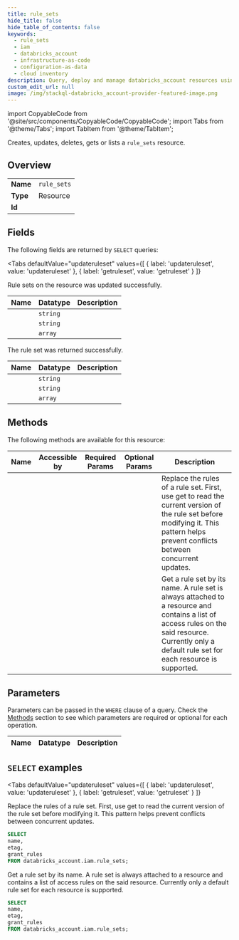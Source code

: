 ```yaml
--- 
title: rule_sets
hide_title: false
hide_table_of_contents: false
keywords:
  - rule_sets
  - iam
  - databricks_account
  - infrastructure-as-code
  - configuration-as-data
  - cloud inventory
description: Query, deploy and manage databricks_account resources using SQL
custom_edit_url: null
image: /img/stackql-databricks_account-provider-featured-image.png
---
```


import CopyableCode from '@site/src/components/CopyableCode/CopyableCode';
import Tabs from '@theme/Tabs';
import TabItem from '@theme/TabItem';

Creates, updates, deletes, gets or lists a <code>rule_sets</code> resource.

## Overview
<table><tbody>
<tr><td><b>Name</b></td><td><code>rule_sets</code></td></tr>
<tr><td><b>Type</b></td><td>Resource</td></tr>
<tr><td><b>Id</b></td><td><CopyableCode code="databricks_account.iam.rule_sets" /></td></tr>
</tbody></table>

## Fields

The following fields are returned by `SELECT` queries:

<Tabs
    defaultValue="updateruleset"
    values={[
        { label: 'updateruleset', value: 'updateruleset' },
        { label: 'getruleset', value: 'getruleset' }
    ]}
>
<TabItem value="updateruleset">

Rule sets on the resource was updated successfully.

<table>
<thead>
    <tr>
    <th>Name</th>
    <th>Datatype</th>
    <th>Description</th>
    </tr>
</thead>
<tbody>
<tr>
    <td><CopyableCode code="name" /></td>
    <td><code>string</code></td>
    <td></td>
</tr>
<tr>
    <td><CopyableCode code="etag" /></td>
    <td><code>string</code></td>
    <td></td>
</tr>
<tr>
    <td><CopyableCode code="grant_rules" /></td>
    <td><code>array</code></td>
    <td></td>
</tr>
</tbody>
</table>
</TabItem>
<TabItem value="getruleset">

The rule set was returned successfully.

<table>
<thead>
    <tr>
    <th>Name</th>
    <th>Datatype</th>
    <th>Description</th>
    </tr>
</thead>
<tbody>
<tr>
    <td><CopyableCode code="name" /></td>
    <td><code>string</code></td>
    <td></td>
</tr>
<tr>
    <td><CopyableCode code="etag" /></td>
    <td><code>string</code></td>
    <td></td>
</tr>
<tr>
    <td><CopyableCode code="grant_rules" /></td>
    <td><code>array</code></td>
    <td></td>
</tr>
</tbody>
</table>
</TabItem>
</Tabs>

## Methods

The following methods are available for this resource:

<table>
<thead>
    <tr>
    <th>Name</th>
    <th>Accessible by</th>
    <th>Required Params</th>
    <th>Optional Params</th>
    <th>Description</th>
    </tr>
</thead>
<tbody>
<tr>
    <td><a href="#updateruleset"><CopyableCode code="updateruleset" /></a></td>
    <td><CopyableCode code="select" /></td>
    <td></td>
    <td></td>
    <td>Replace the rules of a rule set. First, use  get to read the current version of the rule set before modifying it. This pattern helps prevent conflicts between concurrent updates.</td>
</tr>
<tr>
    <td><a href="#getruleset"><CopyableCode code="getruleset" /></a></td>
    <td><CopyableCode code="select" /></td>
    <td></td>
    <td></td>
    <td>Get a rule set by its name. A rule set is always attached to a resource and contains a list of access rules on the said resource. Currently only a default rule set for each resource is supported.</td>
</tr>
</tbody>
</table>

## Parameters

Parameters can be passed in the `WHERE` clause of a query. Check the [Methods](#methods) section to see which parameters are required or optional for each operation.

<table>
<thead>
    <tr>
    <th>Name</th>
    <th>Datatype</th>
    <th>Description</th>
    </tr>
</thead>
<tbody>
</tbody>
</table>

## `SELECT` examples

<Tabs
    defaultValue="updateruleset"
    values={[
        { label: 'updateruleset', value: 'updateruleset' },
        { label: 'getruleset', value: 'getruleset' }
    ]}
>
<TabItem value="updateruleset">

Replace the rules of a rule set. First, use  get to read the current version of the rule set before modifying it. This pattern helps prevent conflicts between concurrent updates.

```sql
SELECT
name,
etag,
grant_rules
FROM databricks_account.iam.rule_sets;
```
</TabItem>
<TabItem value="getruleset">

Get a rule set by its name. A rule set is always attached to a resource and contains a list of access rules on the said resource. Currently only a default rule set for each resource is supported.

```sql
SELECT
name,
etag,
grant_rules
FROM databricks_account.iam.rule_sets;
```
</TabItem>
</Tabs>
